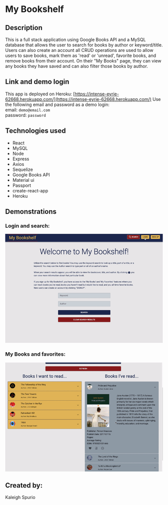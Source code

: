 # My Bookshelf

## Description
This is a full stack application using Google Books API and a MySQL database that allows the user to search for books by author or keyword/title.  Users can also create an account all CRUD operations are used to allow users to save books, mark them as 'read' or 'unread', favorite books, and remove books from their account.  On their "My Books" page, they can view any books they have saved and can also filter those books by author.

## Link and demo login
This app is deployed on Heroku:  [https://intense-eyrie-62668.herokuapp.com/](https://intense-eyrie-62668.herokuapp.com/)
Use the following email and password as a demo login:
<br/>
email:  `demo@email.com`
<br/>
password: `password`

## Technologies used
* React
* MySQL
* Node
* Express
* Axios
* Sequelize
* Google Books API
* Material ui
* Passport
* create-react-app
* Heroku

## Demonstrations

### Login and search:<br/>
![login and search](client/public/ezgif.com-gif-maker.gif)

### My Books and favorites:<br/>
![My Books and favorites](client/public/demo2.gif)


## Created by:
Kaleigh Spurio